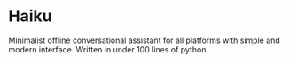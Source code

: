 # Haiku
Minimalist offline conversational assistant for all platforms with simple and modern interface. Written in under 100 lines of python
